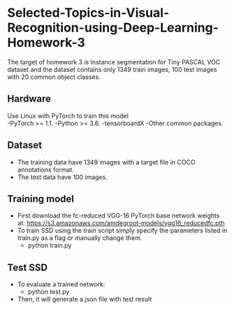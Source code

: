 # Selected-Topics-in-Visual-Recognition-using-Deep-Learning-Homework-3
The target of homework 3 is Instance segmentation for Tiny PASCAL VOC dataset and the dataset contains only 1349 train images, 100 test images with 20 common object classes.

## Hardware   
  Use Linux with PyTorch to train this model  
  -PyTorch >= 1.1.
  -Python >= 3.6.
  -tensorboardX
  -Other common packages.

## Dataset 
  * The training data have 1349 images with a target file in COCO annotations format.
  * The test data have 100 images. 
  
## Training model
  * First download the fc-reduced VGG-16 PyTorch base network weights at: https://s3.amazonaws.com/amdegroot-models/vgg16_reducedfc.pth
  * To train SSD using the train script simply specify the parameters listed in train.py as a flag or manually change them.  
    - python train.py
## Test SSD
  * To evaluate a trained network:  
    - python test.py
  * Then, it will generate a.json file with test result

